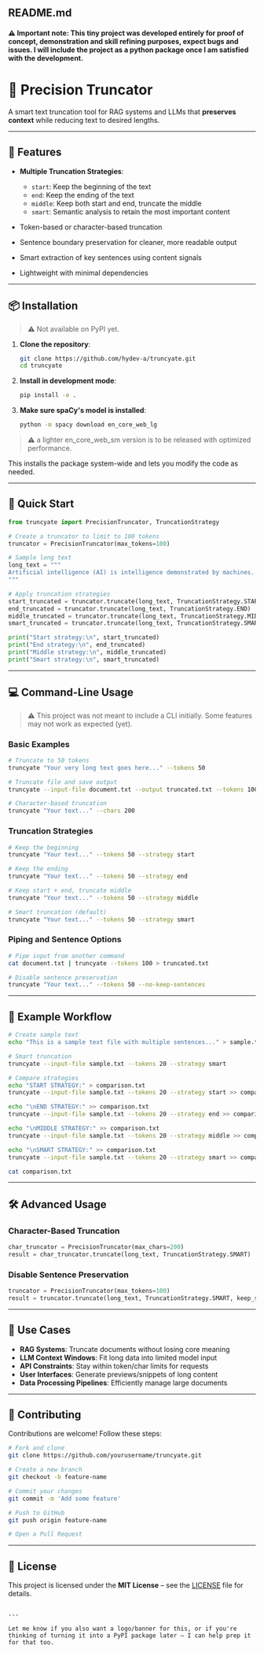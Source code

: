 ## README.md

#### ⚠️ Important note: This tiny project was developed entirely for proof of concept, demonstration and skill refining purposes, expect bugs and issues. I will include the project as a python package once I am satisfied with the development. 

# 🧠 Precision Truncator

A smart text truncation tool for RAG systems and LLMs that **preserves context** while reducing text to desired lengths.

---

## 🚀 Features

- **Multiple Truncation Strategies**:
  - `start`: Keep the beginning of the text
  - `end`: Keep the ending of the text
  - `middle`: Keep both start and end, truncate the middle
  - `smart`: Semantic analysis to retain the most important content

- Token-based or character-based truncation
- Sentence boundary preservation for cleaner, more readable output
- Smart extraction of key sentences using content signals
- Lightweight with minimal dependencies

---

## 📦 Installation

> ⚠️ Not available on PyPI yet.

1. **Clone the repository**:

   ```bash
   git clone https://github.com/hydev-a/truncyate.git
   cd truncyate
   ```

2. **Install in development mode**:

   ```bash
   pip install -e .
   ```
   
3. **Make sure spaCy's model is installed**: 

   ```bash
   python -m spacy download en_core_web_lg
   ```
> ⚠️ a lighter en_core_web_sm version is to be released with optimized performance.

This installs the package system-wide and lets you modify the code as needed.

---

## 🧪 Quick Start

```python
from truncyate import PrecisionTruncator, TruncationStrategy

# Create a truncator to limit to 100 tokens
truncator = PrecisionTruncator(max_tokens=100)

# Sample long text
long_text = """
Artificial intelligence (AI) is intelligence demonstrated by machines...
"""

# Apply truncation strategies
start_truncated = truncator.truncate(long_text, TruncationStrategy.START)
end_truncated = truncator.truncate(long_text, TruncationStrategy.END)
middle_truncated = truncator.truncate(long_text, TruncationStrategy.MIDDLE)
smart_truncated = truncator.truncate(long_text, TruncationStrategy.SMART)

print("Start strategy:\n", start_truncated)
print("End strategy:\n", end_truncated)
print("Middle strategy:\n", middle_truncated)
print("Smart strategy:\n", smart_truncated)
```

---

## 💻 Command-Line Usage

> ⚠️ This project was not meant to include a CLI initially. Some features may not work as expected (yet).

### Basic Examples

```bash
# Truncate to 50 tokens
truncyate "Your very long text goes here..." --tokens 50

# Truncate file and save output
truncyate --input-file document.txt --output truncated.txt --tokens 100

# Character-based truncation
truncyate "Your text..." --chars 200
```

### Truncation Strategies

```bash
# Keep the beginning
truncyate "Your text..." --tokens 50 --strategy start

# Keep the ending
truncyate "Your text..." --tokens 50 --strategy end

# Keep start + end, truncate middle
truncyate "Your text..." --tokens 50 --strategy middle

# Smart truncation (default)
truncyate "Your text..." --tokens 50 --strategy smart
```

### Piping and Sentence Options

```bash
# Pipe input from another command
cat document.txt | truncyate --tokens 100 > truncated.txt

# Disable sentence preservation
truncyate "Your text..." --tokens 50 --no-keep-sentences
```

---

## 🔁 Example Workflow

```bash
# Create sample text
echo "This is a sample text file with multiple sentences..." > sample.txt

# Smart truncation
truncyate --input-file sample.txt --tokens 20 --strategy smart

# Compare strategies
echo "START STRATEGY:" > comparison.txt
truncyate --input-file sample.txt --tokens 20 --strategy start >> comparison.txt

echo "\nEND STRATEGY:" >> comparison.txt
truncyate --input-file sample.txt --tokens 20 --strategy end >> comparison.txt

echo "\nMIDDLE STRATEGY:" >> comparison.txt
truncyate --input-file sample.txt --tokens 20 --strategy middle >> comparison.txt

echo "\nSMART STRATEGY:" >> comparison.txt
truncyate --input-file sample.txt --tokens 20 --strategy smart >> comparison.txt

cat comparison.txt
```

---

## 🛠️ Advanced Usage

### Character-Based Truncation

```python
char_truncator = PrecisionTruncator(max_chars=200)
result = char_truncator.truncate(long_text, TruncationStrategy.SMART)
```

### Disable Sentence Preservation

```python
truncator = PrecisionTruncator(max_tokens=100)
result = truncator.truncate(long_text, TruncationStrategy.SMART, keep_sentences=False)
```

---

## 🎯 Use Cases

* **RAG Systems**: Truncate documents without losing core meaning
* **LLM Context Windows**: Fit long data into limited model input
* **API Constraints**: Stay within token/char limits for requests
* **User Interfaces**: Generate previews/snippets of long content
* **Data Processing Pipelines**: Efficiently manage large documents

---

## 🤝 Contributing

Contributions are welcome! Follow these steps:

```bash
# Fork and clone
git clone https://github.com/yourusername/truncyate.git

# Create a new branch
git checkout -b feature-name

# Commit your changes
git commit -m 'Add some feature'

# Push to GitHub
git push origin feature-name

# Open a Pull Request
```

---

## 📄 License

This project is licensed under the **MIT License** – see the [LICENSE](./LICENSE) file for details.

```

---

Let me know if you also want a logo/banner for this, or if you're thinking of turning it into a PyPI package later — I can help prep it for that too.
```
